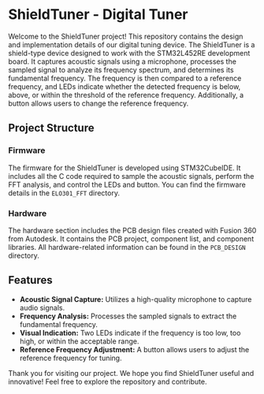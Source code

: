 # ShieldTuner - Digital Tuner

Welcome to the ShieldTuner project! This repository contains the design and implementation details of our digital tuning device. The ShieldTuner is a shield-type device designed to work with the STM32L452RE development board. It captures acoustic signals using a microphone, processes the sampled signal to analyze its frequency spectrum, and determines its fundamental frequency. The frequency is then compared to a reference frequency, and LEDs indicate whether the detected frequency is below, above, or within the threshold of the reference frequency. Additionally, a button allows users to change the reference frequency.

## Project Structure

### Firmware
The firmware for the ShieldTuner is developed using STM32CubeIDE. It includes all the C code required to sample the acoustic signals, perform the FFT analysis, and control the LEDs and button. You can find the firmware details in the `ELO301_FFT` directory.

### Hardware
The hardware section includes the PCB design files created with Fusion 360 from Autodesk. It contains the PCB project, component list, and component libraries. All hardware-related information can be found in the `PCB_DESIGN` directory.

## Features
- **Acoustic Signal Capture:** Utilizes a high-quality microphone to capture audio signals.
- **Frequency Analysis:** Processes the sampled signals to extract the fundamental frequency.
- **Visual Indication:** Two LEDs indicate if the frequency is too low, too high, or within the acceptable range.
- **Reference Frequency Adjustment:** A button allows users to adjust the reference frequency for tuning.

Thank you for visiting our project. We hope you find ShieldTuner useful and innovative! Feel free to explore the repository and contribute.